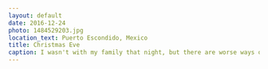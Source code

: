 ```yaml
---
layout: default
date: 2016-12-24
photo: 1484529203.jpg
location_text: Puerto Escondido, Mexico
title: Christmas Eve
caption: I wasn't with my family that night, but there are worse ways of spending Christmas haha!
---
```

